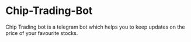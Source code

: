 # Chip-Trading-Bot
Chip Trading bot is a telegram bot which helps you to keep updates on the price of your favourite stocks.  
